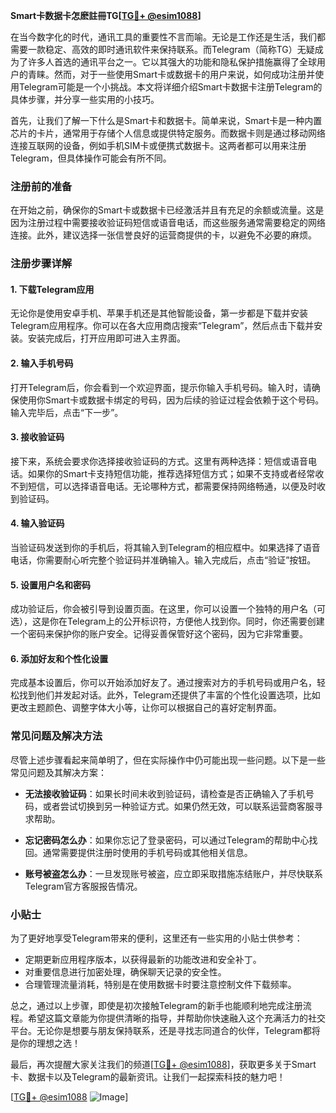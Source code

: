 **Smart卡数据卡怎麽註冊TG[[TG💪+ @esim1088](https://t.me/s/esim1088)]**

在当今数字化的时代，通讯工具的重要性不言而喻。无论是工作还是生活，我们都需要一款稳定、高效的即时通讯软件来保持联系。而Telegram（简称TG）无疑成为了许多人首选的通讯平台之一。它以其强大的功能和隐私保护措施赢得了全球用户的青睐。然而，对于一些使用Smart卡或数据卡的用户来说，如何成功注册并使用Telegram可能是一个小挑战。本文将详细介绍Smart卡数据卡注册Telegram的具体步骤，并分享一些实用的小技巧。

首先，让我们了解一下什么是Smart卡和数据卡。简单来说，Smart卡是一种内置芯片的卡片，通常用于存储个人信息或提供特定服务。而数据卡则是通过移动网络连接互联网的设备，例如手机SIM卡或便携式数据卡。这两者都可以用来注册Telegram，但具体操作可能会有所不同。

### 注册前的准备

在开始之前，确保你的Smart卡或数据卡已经激活并且有充足的余额或流量。这是因为注册过程中需要接收验证码短信或语音电话，而这些服务通常需要稳定的网络连接。此外，建议选择一张信誉良好的运营商提供的卡，以避免不必要的麻烦。

### 注册步骤详解

#### 1. 下载Telegram应用

无论你是使用安卓手机、苹果手机还是其他智能设备，第一步都是下载并安装Telegram应用程序。你可以在各大应用商店搜索“Telegram”，然后点击下载并安装。安装完成后，打开应用即可进入主界面。

#### 2. 输入手机号码

打开Telegram后，你会看到一个欢迎界面，提示你输入手机号码。输入时，请确保使用你Smart卡或数据卡绑定的号码，因为后续的验证过程会依赖于这个号码。输入完毕后，点击“下一步”。

#### 3. 接收验证码

接下来，系统会要求你选择接收验证码的方式。这里有两种选择：短信或语音电话。如果你的Smart卡支持短信功能，推荐选择短信方式；如果不支持或者经常收不到短信，可以选择语音电话。无论哪种方式，都需要保持网络畅通，以便及时收到验证码。

#### 4. 输入验证码

当验证码发送到你的手机后，将其输入到Telegram的相应框中。如果选择了语音电话，你需要耐心听完整个验证码并准确输入。输入完成后，点击“验证”按钮。

#### 5. 设置用户名和密码

成功验证后，你会被引导到设置页面。在这里，你可以设置一个独特的用户名（可选），这是你在Telegram上的公开标识符，方便他人找到你。同时，你还需要创建一个密码来保护你的账户安全。记得妥善保管好这个密码，因为它非常重要。

#### 6. 添加好友和个性化设置

完成基本设置后，你可以开始添加好友了。通过搜索对方的手机号码或用户名，轻松找到他们并发起对话。此外，Telegram还提供了丰富的个性化设置选项，比如更改主题颜色、调整字体大小等，让你可以根据自己的喜好定制界面。

### 常见问题及解决方法

尽管上述步骤看起来简单明了，但在实际操作中仍可能出现一些问题。以下是一些常见问题及其解决方案：

- **无法接收验证码**：如果长时间未收到验证码，请检查是否正确输入了手机号码，或者尝试切换到另一种验证方式。如果仍然无效，可以联系运营商客服寻求帮助。
  
- **忘记密码怎么办**：如果你忘记了登录密码，可以通过Telegram的帮助中心找回。通常需要提供注册时使用的手机号码或其他相关信息。

- **账号被盗怎么办**：一旦发现账号被盗，应立即采取措施冻结账户，并尽快联系Telegram官方客服报告情况。

### 小贴士

为了更好地享受Telegram带来的便利，这里还有一些实用的小贴士供参考：

- 定期更新应用程序版本，以获得最新的功能改进和安全补丁。
- 对重要信息进行加密处理，确保聊天记录的安全性。
- 合理管理流量消耗，特别是在使用数据卡时要注意控制文件下载频率。

总之，通过以上步骤，即使是初次接触Telegram的新手也能顺利地完成注册流程。希望这篇文章能为你提供清晰的指导，并帮助你快速融入这个充满活力的社交平台。无论你是想要与朋友保持联系，还是寻找志同道合的伙伴，Telegram都将是你的理想之选！

最后，再次提醒大家关注我们的频道[[TG💪+ @esim1088](https://t.me/s/esim1088)]，获取更多关于Smart卡、数据卡以及Telegram的最新资讯。让我们一起探索科技的魅力吧！

[[TG💪+ @esim1088](https://t.me/s/esim1088) ![Image](https://i.postimg.cc/4NQfJmqS/Snipaste-2025-05-13-00-14-12.png)]